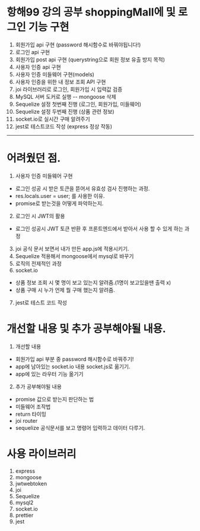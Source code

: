 # 항해99 강의 공부 shoppingMall에 및 로그인 기능 구현

1. 회원가입 api 구현 (password 해시함수로 바꿔야됩니다!)
2. 로그인 api 구현
3. 회원가입 post api 구현 (querystring으로 회원 정보 유출 방지 목적)
4. 사용자 인증 api 구현
5. 사용자 인증 미들웨어 구현(models)
6. 사용자 인증을 위한 내 정보 조회 API 구현
7. joi 라이브러리로 로그인, 회원가입 시 입력값 검증
8. MySQL 서버 도커로 실행 -- mongoose 삭제
9. Sequelize 설정 첫번째 진행 (로그인, 회원가입, 미들웨어)
10. Sequelize 설정 두번째 진행 (상품 관련 정보)
11. socket.io로 실시간 구매 알려주기
12. jest로 테스트코드 작성 (express 정상 작동)

---
# 어려웠던 점.
 1. 사용자 인증 미들웨어 구현
  - 로그인 성공 시 받은 토큰을 뜯어서 유효성 검사 진행하는 과정.
  - res.locals.user = user; 를 사용한 이유.
  - promise로 받는것을 어떻게 파악하는지.
  2. 로그인 시 JWT의 활용 
  - 로그인 성공시 JWT 토큰 반환 후 프론트엔드에서 받아서 사용 할 수 있게 하는 과정
  3. joi 공식 문서 보면서 내가 만든 app.js에 적용시키기.
  4. Sequelize 적용해서 mongoose에서 mysql로 바꾸기
  5. 로직의 전제적인 과정
  6. socket.io
   - 상품 정보 조회 시 몇 명이 보고 있는지 알려줌.(1명이 보고있을땐 출력 x)
   - 상품 구매 시 누가 언제 뭘 구매 했는지 알려줌.
   7. jest로 테스트 코드 작성

 # 개선할 내용 및 추가 공부해야될 내용.
  1. 개선할 내용
  - 회원가입 api 부분 중 password 해시함수로 바꿔주기!
  - app에 남아있는 socket.io 내용 socket.js로 옮기기.
  - app에 있는 라우터 기능 옮기기

  2. 추가 공부해야될 내용
  - promise 값으로 받는지 판단하는 법
  - 미들웨어 조작법
  - return 타이밍
  - joi router
  - sequelize 공식문서를 보고 명령어 입력하고 데이터 다루기.  


  # 사용 라이브러리
  1. express
  2. mongoose
  3. jwtwebtoken
  4. joi
  5. Sequelize
  6. mysql2
  7. socket.io
  8. prettier
  9. jest